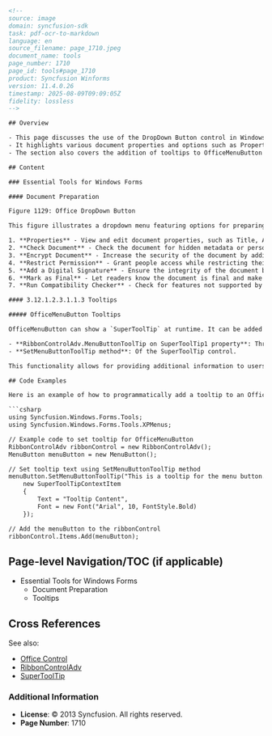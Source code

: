 ```html
<!--
source: image
domain: syncfusion-sdk
task: pdf-ocr-to-markdown
language: en
source_filename: page_1710.jpeg
document_name: tools
page_number: 1710
page_id: tools#page_1710
product: Syncfusion Winforms
version: 11.4.0.26
timestamp: 2025-08-09T09:09:05Z
fidelity: lossless
-->

## Overview

- This page discusses the use of the DropDown Button control in Windows Forms to prepare documents for distribution.
- It highlights various document properties and options such as Properties, Encrypt Document, Restrict Permission, Add a Digital Signature, Mark as Final, and Run Compatibility Checker.
- The section also covers the addition of tooltips to OfficeMenuButton controls.

## Content

### Essential Tools for Windows Forms

#### Document Preparation

Figure 1129: Office DropDown Button

This figure illustrates a dropdown menu featuring options for preparing a document for distribution, including:

1. **Properties** - View and edit document properties, such as Title, Author, and keywords.
2. **Check Document** - Check the document for hidden metadata or personal information.
3. **Encrypt Document** - Increase the security of the document by adding encryption.
4. **Restrict Permission** - Grant people access while restricting their ability to edit, copy, and print.
5. **Add a Digital Signature** - Ensure the integrity of the document by adding an invisible digital signature.
6. **Mark as Final** - Let readers know the document is final and make it read-only.
7. **Run Compatibility Checker** - Check for features not supported by earlier versions of Word.

#### 3.12.1.2.3.1.1.3 Tooltips

##### OfficeMenuButton Tooltips

OfficeMenuButton can show a `SuperToolTip` at runtime. It can be added using:

- **RibbonControlAdv.MenuButtonToolTip on SuperToolTip1 property**: Through Designer.
- **SetMenuButtonToolTip method**: Of the SuperToolTip control.

This functionality allows for providing additional information to users when they hover over the OfficeMenuButton.

## Code Examples

Here is an example of how to programmatically add a tooltip to an OfficeMenuButton:

```csharp
using Syncfusion.Windows.Forms.Tools;
using Syncfusion.Windows.Forms.Tools.XPMenus;

// Example code to set tooltip for OfficeMenuButton
RibbonControlAdv ribbonControl = new RibbonControlAdv();
MenuButton menuButton = new MenuButton();

// Set tooltip text using SetMenuButtonToolTip method
menuButton.SetMenuButtonToolTip("This is a tooltip for the menu button.", 
    new SuperToolTipContextItem
    {
        Text = "Tooltip Content",
        Font = new Font("Arial", 10, FontStyle.Bold)
    });

// Add the menuButton to the ribbonControl
ribbonControl.Items.Add(menuButton);
```

## Page-level Navigation/TOC (if applicable)

- Essential Tools for Windows Forms
  - Document Preparation
  - Tooltips

## Cross References

See also:
- [Office Control](#)
- [RibbonControlAdv](#)
- [SuperToolTip](#)

### Additional Information

- **License**: © 2013 Syncfusion. All rights reserved.
- **Page Number**: 1710

<!-- tags: windows forms, dropdown button, document properties, tooltips, syncfusion sdk, software version: 11.4.0.26 keywords: document distribution, properties, encrypt document, compatibility checker, tooltip, ribboncontroladv, supertooltip -->
```